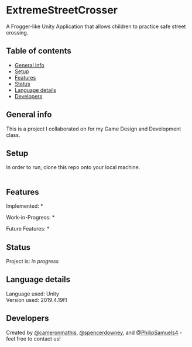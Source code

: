 # ExtremeStreetCrosser

A Frogger-like Unity Application that allows children to practice safe street crossing.

## Table of contents
* [General info](#general-info)
* [Setup](#setup)
* [Features](#features)
* [Status](#status)
* [Language details](#Language-details)
* [Developers](#developers)

## General info
This is a project I collaborated on for my Game Design and Development class.

## Setup
In order to run, clone this repo onto your local machine. <br/><br/>

## Features
Implemented:
* 

Work-in-Progress:
* 

Future Features:
* 

## Status
Project is: _in progress_

## Language details
Language used: Unity </br>
Version used: 2019.4.19f1

## Developers
Created by [@cameronmathis](https://github.com/cameronmathis/), [@spencerdowney](https://github.com/spencerdowney), and [@PhilipSamuels4](https://github.com/PhilipSamuels4) - feel free to contact us!
